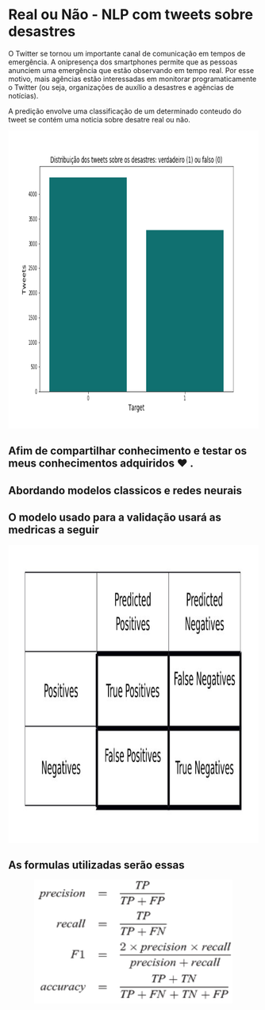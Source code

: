 # Real ou Não - NLP com tweets sobre desastres

O Twitter se tornou um importante canal de comunicação em tempos de emergência. A onipresença dos smartphones permite que as pessoas anunciem uma emergência que estão observando em tempo real. Por esse motivo, mais agências estão interessadas em monitorar programaticamente o Twitter (ou seja, organizações de auxílio a desastres e agências de notícias).

A predição envolve uma classificação de um determinado conteudo do tweet se contém uma noticia sobre desatre real ou não.


<p align="center">
  <img src="bar3.png" width="750" height="600" >
</p>


## Afim de compartilhar conhecimento e testar os meus conhecimentos adquiridos :heart: .

## Abordando modelos classicos e redes neurais

## O modelo usado para a validação usará as medricas a seguir 

<p align="center">
  <img src="Imagens/tabela.jpeg" width="800" height="600" >
</p>

## As formulas utilizadas serão essas

<p align="center">
  <img src="Imagens/formulas.png" width="400" height="250" >
</p>
